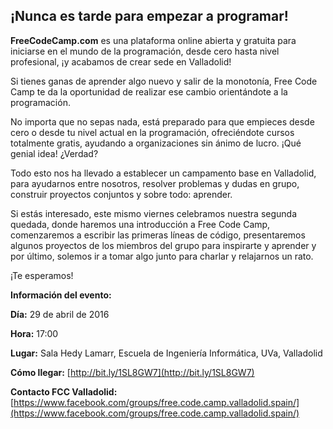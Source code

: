 ## ¡Nunca es tarde para empezar a programar!
**FreeCodeCamp.com** es una plataforma online abierta y gratuita para iniciarse en el mundo de la programación, desde cero hasta nivel profesional, ¡y acabamos de crear sede en Valladolid!

Si tienes ganas de aprender algo nuevo y salir de la monotonía, Free Code Camp te da la oportunidad de realizar ese cambio orientándote a la programación.

No importa que no sepas nada, está preparado para que empieces desde cero o desde tu nivel actual en la programación, ofreciéndote cursos totalmente gratis, ayudando a organizaciones sin ánimo de lucro. ¡Qué genial idea! ¿Verdad?

Todo esto nos ha llevado a establecer un campamento base en Valladolid, para ayudarnos entre nosotros, resolver problemas y dudas en grupo, construir proyectos conjuntos y sobre todo: aprender.

Si estás interesado, este mismo viernes celebramos nuestra segunda quedada, donde haremos una introducción a Free Code Camp, comenzaremos a escribir las primeras líneas de código, presentaremos algunos proyectos de los miembros del grupo para inspirarte y aprender y por último, solemos ir a tomar algo junto para charlar y relajarnos un rato.

¡Te esperamos!

**Información del evento:**

**Día:** 29 de abril de 2016

**Hora:** 17:00

**Lugar:** Sala Hedy Lamarr, Escuela de Ingeniería Informática, UVa, Valladolid

**Cómo llegar:** [http://bit.ly/1SL8GW7](http://bit.ly/1SL8GW7)

**Contacto FCC Valladolid:** [https://www.facebook.com/groups/free.code.camp.valladolid.spain/](https://www.facebook.com/groups/free.code.camp.valladolid.spain/)
